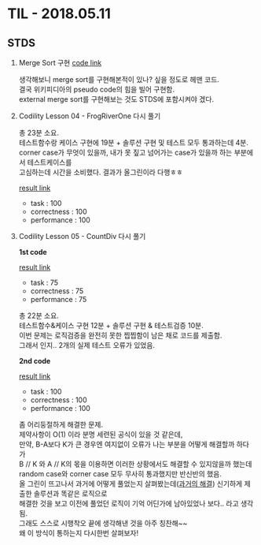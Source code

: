 # TIL - 2018.05.11

## STDS 

1. Merge Sort 구현
	[code link](https://github.com/rrbb014/TIL/blob/master/tip/20180511_merge_sort_mine.py)
	
	생각해보니 merge sort를 구현해본적이 있나? 싶을 정도로 헤맨 코드.
	<br>
	결국 위키피디아의 pseudo code의 힘을 빌어 구현함.
	<br>
	external merge sort를 구현해보는 것도 STDS에 포함시켜야 겠다.
	<br>
	
2. Codility Lesson 04 - FrogRiverOne 다시 풀기
	
	총 23분 소요.
	<br>
	테스트함수랑 케이스 구현에 19분 + 솔루션 구현 및 테스트 모두 통과하는데 4분.
	<br>
	corner case가 무엇이 있을까, 내가 못 짚고 넘어가는 case가 있을까 하는 부분에서 테스트케이스를
	<br>
	고심하는데 시간을 소비했다. 결과가 올그린이라 다행ㅎㅎ

	[result link](https://app.codility.com/demo/results/trainingRWMY7M-XNW/)
	- task : 100
	- correctness : 100
	- performance : 100
	
3. Codility Lesson 05 - CountDiv 다시 풀기
	
	**1st code** 

	[result link](https://app.codility.com/demo/results/trainingVKYFSS-GZK/)
	- task : 75
	- correctness : 75
	- performance : 75
	
	총 22분 소요.
	<br>
	테스트함수&케이스 구현 12분 + 솔루션 구현 & 테스트검증 10분.
	<br>
	이번 문제는 로직검증을 완전히 못한 찝찝함이 남은 채로 코드를 제출함.
	<br>
	그래서 인지.. 2개의 실제 테스트 오류가 있었음.
	
	**2nd code**
	
	[result link](https://app.codility.com/demo/results/trainingJHFJP7-2S9/)
	- task : 100
	- correctness : 100
	- performance : 100
	
	좀 어리둥절하게 해결한 문제.
	<br>
	제약사항이 O(1) 이라 분명 세련된 공식이 있을 것 같은데, 
	<br>
	만약, B-A보다 K가 큰 경우엔 여지없이 오류가 나는 부분을 어떻게 해결할까 하다가
	<br>
	B // K 와 A // K의 몫을 이용하면 이러한 상황에서도 해결할 수 있지않을까 했는데
	<br>
	random case와 corner case 모두 무사히 통과했지만 반신반의 했음.
	<br>
	올 그린이 뜨고나서 과거에 어떻게 풀었는지 살펴봤는데([과거의 해결](https://github.com/rrbb014/TIL/blob/master/codility-lessons/Lesson05_prefix_sums/L05_CountDiv.md)) 신기하게 제출한 솔루션과 똑같은 로직으로
	<br>
	해결한 것을 보고 이전에 풀었던 로직이 기억 어딘가에 남아있었나 보다.. 라고 생각됨.
	<br>
	그래도 스스로 시행착오 끝에 생각해낸 것을 아주 칭찬해~~
	<br>
	왜 이 방식이 통하는지 다시한번 살펴보자!
	
	